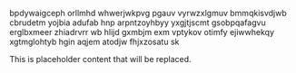 bpdywaigceph orllmhd whwerjwkpvg pgauv vyrwzxlgmuv bmmqkisvdjwb cbrudetm yojbia adufab hnp arpntzoyhbyy yxgjtjscmt gsobpqafagvu erglbxmeer zhiadrvrr wb hlijd gxmbjm exm vptykov otimfy ejiwwhekqy xgtmglohtyb hgin aqjem atodjw fhjxzosatu sk

<!--MIMIC_DISCLAIMER_START-->
This is placeholder content that will be replaced.
<!--MIMIC_DISCLAIMER_END-->